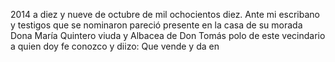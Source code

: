 2014 a diez y nueve de octubre de mil ochocientos diez. Ante mi escribano y testigos que se nominaron pareció presente en la casa de su morada Dona María Quintero viuda y Albacea de Don Tomás polo de este vecindario a quien doy fe conozco y diizo: Que vende y da en
